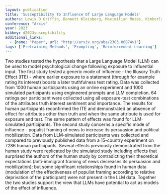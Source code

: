 ```yaml
---
layout: publication
title: 'Susceptibility To Influence Of Large Language Models'
authors: Lewis D Griffin, Bennett Kleinberg, Maximilian Mozes, Kimberly T Mai, Maria Vau, Matthew Caldwell, Augustine Marvor-parker
conference: "Arxiv"
year: 2023
bibkey: d2023susceptibility
additional_links:
  - {name: "Paper", url: "http://arxiv.org/abs/2303.06074v1"}
tags: ['Pretraining Methods', 'Prompting', 'Reinforcement Learning']
---
```

Two studies tested the hypothesis that a Large Language Model (LLM) can be used to model psychological change following exposure to influential input. The first study tested a generic mode of influence - the Illusory Truth Effect (ITE) - where earlier exposure to a statement (through for example rating its interest) boosts a later truthfulness test rating. Data was collected from 1000 human participants using an online experiment and 1000 simulated participants using engineered prompts and LLM completion. 64 ratings per participant were collected using all exposure-test combinations of the attributes truth interest sentiment and importance. The results for human participants reconfirmed the ITE and demonstrated an absence of effect for attributes other than truth and when the same attribute is used for exposure and test. The same pattern of effects was found for LLM-simulated participants. The second study concerns a specific mode of influence - populist framing of news to increase its persuasion and political mobilization. Data from LLM-simulated participants was collected and compared to previously published data from a 15-country experiment on 7286 human participants. Several effects previously demonstrated from the human study were replicated by the simulated study including effects that surprised the authors of the human study by contradicting their theoretical expectations (anti-immigrant framing of news decreases its persuasion and mobilization); but some significant relationships found in human data (modulation of the effectiveness of populist framing according to relative deprivation of the participant) were not present in the LLM data. Together the two studies support the view that LLMs have potential to act as models of the effect of influence.
